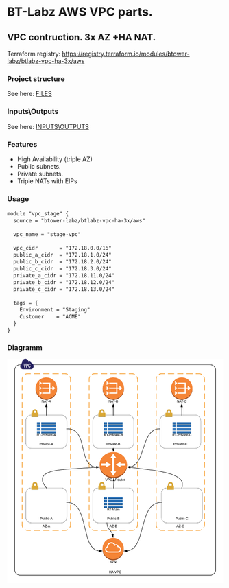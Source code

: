 # BT-Labz AWS VPC parts.

## VPC contruction. 3x AZ +HA NAT.

Terraform registry: https://registry.terraform.io/modules/btower-labz/btlabz-vpc-ha-3x/aws

### Project structure

See here: [FILES](FILES.md)

### Inputs\Outputs

See here: [INPUTS\OUTPUTS](INOUT.md)

### Features

* High Availability (triple AZ)
* Public subnets.
* Private subnets.
* Triple NATs with EIPs

### Usage

```
module "vpc_stage" {
  source = "btower-labz/btlabz-vpc-ha-3x/aws"
  
  vpc_name = "stage-vpc"

  vpc_cidr       = "172.18.0.0/16"
  public_a_cidr  = "172.18.1.0/24"
  public_b_cidr  = "172.18.2.0/24"
  public_c_cidr  = "172.18.3.0/24"
  private_a_cidr = "172.18.11.0/24"
  private_b_cidr = "172.18.12.0/24"
  private_c_cidr = "172.18.13.0/24"

  tags = {
    Environment = "Staging"
    Customer    = "ACME"
  }
}
```

### Diagramm

![VPC Diagram](https://github.com/btower-labz/terraform-aws-btlabz-vpc-ha-3x/raw/master/vpc-ha-3x.png)
